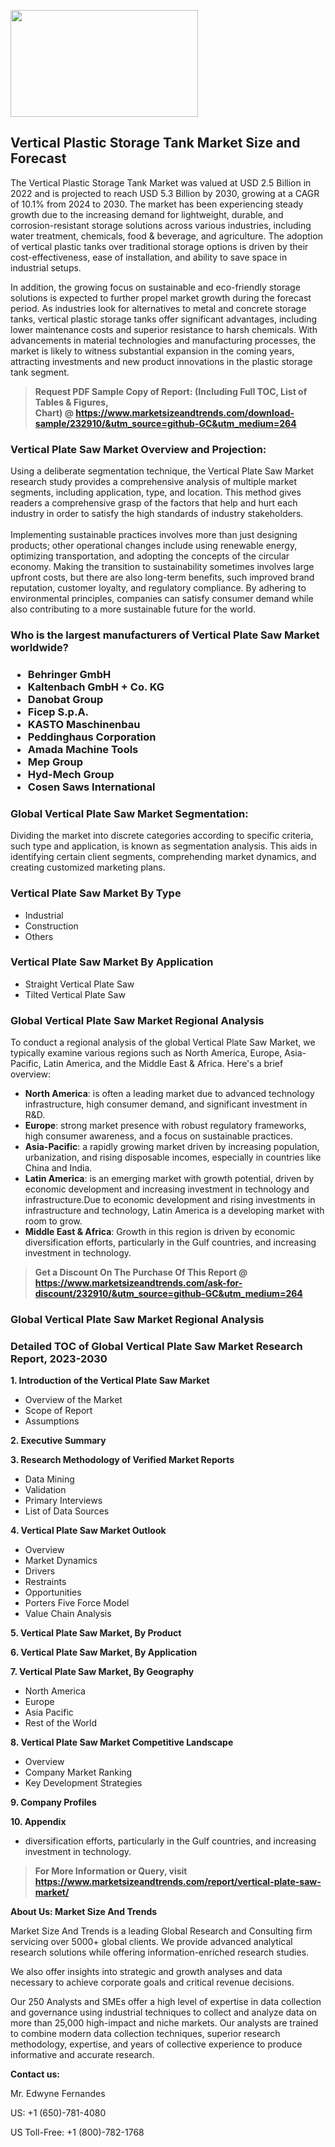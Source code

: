 <p><img class="alignnone size-medium wp-image-20088" src="https://ffe5etoiles.com/wp-content/uploads/2024/12/MST1-300x171.png" alt="" width="300" height="171" /></p><h2>Vertical Plastic Storage Tank Market Size and Forecast</h2><p>The Vertical Plastic Storage Tank Market was valued at USD 2.5 Billion in 2022 and is projected to reach USD 5.3 Billion by 2030, growing at a CAGR of 10.1% from 2024 to 2030. The market has been experiencing steady growth due to the increasing demand for lightweight, durable, and corrosion-resistant storage solutions across various industries, including water treatment, chemicals, food & beverage, and agriculture. The adoption of vertical plastic tanks over traditional storage options is driven by their cost-effectiveness, ease of installation, and ability to save space in industrial setups.</p><p>In addition, the growing focus on sustainable and eco-friendly storage solutions is expected to further propel market growth during the forecast period. As industries look for alternatives to metal and concrete storage tanks, vertical plastic storage tanks offer significant advantages, including lower maintenance costs and superior resistance to harsh chemicals. With advancements in material technologies and manufacturing processes, the market is likely to witness substantial expansion in the coming years, attracting investments and new product innovations in the plastic storage tank segment.</p></p><blockquote id="" class=""><strong>Request PDF Sample Copy of Report: (Including Full TOC, List of Tables &amp; Figures, Chart)&nbsp;@&nbsp;<strong><a href="https://www.marketsizeandtrends.com/download-sample/232910/&utm_source=github-GC&utm_medium=264" target="_blank">https://www.marketsizeandtrends.com/download-sample/232910/&utm_source=github-GC&utm_medium=264</a></strong></strong></blockquote><h3 id="" class="">Vertical Plate Saw Market&nbsp;Overview and Projection:</h3><p id="" class="">Using a deliberate segmentation technique, the Vertical Plate Saw Market research study provides a comprehensive analysis of multiple market segments, including application, type, and location. This method gives readers a comprehensive grasp of the factors that help and hurt each industry in order to satisfy the high standards of industry stakeholders. <br /> <br />Implementing sustainable practices involves more than just designing products; other operational changes include using renewable energy, optimizing transportation, and adopting the concepts of the circular economy. Making the transition to sustainability sometimes involves large upfront costs, but there are also long-term benefits, such improved brand reputation, customer loyalty, and regulatory compliance. By adhering to environmental principles, companies can satisfy consumer demand while also contributing to a more sustainable future for the world.</p><h3 id="" class="">Who is the largest manufacturers of&nbsp;Vertical Plate Saw Market worldwide?</h3><h3 class=""><p><ul><li>Behringer GmbH </li><li> Kaltenbach GmbH + Co. KG </li><li> Danobat Group </li><li> Ficep S.p.A. </li><li> KASTO Maschinenbau </li><li> Peddinghaus Corporation </li><li> Amada Machine Tools </li><li> Mep Group </li><li> Hyd-Mech Group </li><li> Cosen Saws International</li></ul></p></h3><h3 id="" class="">Global&nbsp;Vertical Plate Saw Market Segmentation:</h3><p id="" class="">Dividing the market into discrete categories according to specific criteria, such type and application, is known as segmentation analysis. This aids in identifying certain client segments, comprehending market dynamics, and creating customized marketing plans.</p><h3 id="" class="">Vertical Plate Saw Market&nbsp;By Type</h3><p><p><ul><li>Industrial</li><li> Construction</li><li> Others</p></li></ul></p></p><h3 id="" class="">Vertical Plate Saw Market&nbsp;By Application</h3><p class=""><p><ul><li>Straight Vertical Plate Saw</li><li> Tilted Vertical Plate Saw</li></ul></p></p><h3 id="" class="">Global Vertical Plate Saw Market Regional Analysis</h3><p id="" class="">To conduct a regional analysis of the global Vertical Plate Saw Market, we typically examine various regions such as North America, Europe, Asia-Pacific, Latin America, and the Middle East &amp; Africa. Here's a brief overview:</p><ul><li><strong>North America</strong>: is often a leading market due to advanced technology infrastructure, high consumer demand, and significant investment in R&amp;D.</li><li><strong>Europe</strong>: strong market presence with robust regulatory frameworks, high consumer awareness, and a focus on sustainable practices.</li><li><strong>Asia-Pacific</strong>: a rapidly growing market driven by increasing population, urbanization, and rising disposable incomes, especially in countries like China and India.</li><li><strong>Latin America</strong>: is an emerging market with growth potential, driven by economic development and increasing investment in technology and infrastructure.Due to economic development and rising investments in infrastructure and technology, Latin America is a developing market with room to grow.</li><li><strong>Middle East &amp; Africa</strong>: Growth in this region is driven by economic diversification efforts, particularly in the Gulf countries, and increasing investment in technology.</li></ul><blockquote id="" class=""><strong>Get a Discount On The Purchase Of This Report @ <strong><a href="https://www.marketsizeandtrends.com/ask-for-discount/232910/&utm_source=github-GC&utm_medium=264" target="_blank">https://www.marketsizeandtrends.com/ask-for-discount/232910/&utm_source=github-GC&utm_medium=264</a></strong></strong></blockquote><h3 id="" class="">Global Vertical Plate Saw Market Regional Analysis</h3><h3 id="" class="">Detailed TOC of Global Vertical Plate Saw Market Research Report, 2023-2030</h3><p id="" class=""><strong>1. Introduction of the Vertical Plate Saw Market</strong></p><ul><li>Overview of the Market</li><li>Scope of Report</li><li>Assumptions</li></ul><p id="" class=""><strong>2. Executive Summary</strong></p><p id="" class=""><strong>3. Research Methodology of Verified Market Reports</strong></p><ul><li>Data Mining</li><li>Validation</li><li>Primary Interviews</li><li>List of Data Sources</li></ul><p id="" class=""><strong>4. Vertical Plate Saw Market Outlook</strong></p><ul><li>Overview</li><li>Market Dynamics</li><li>Drivers</li><li>Restraints</li><li>Opportunities</li><li>Porters Five Force Model</li><li>Value Chain Analysis</li></ul><p id="" class=""><strong>5. Vertical Plate Saw Market, By Product</strong></p><p id="" class=""><strong>6. Vertical Plate Saw Market, By Application</strong></p><p id="" class=""><strong>7. Vertical Plate Saw Market, By Geography</strong></p><ul><li>North America</li><li>Europe</li><li>Asia Pacific</li><li>Rest of the World</li></ul><p id="" class=""><strong>8. Vertical Plate Saw Market Competitive Landscape</strong></p><ul><li>Overview</li><li>Company Market Ranking</li><li>Key Development Strategies</li></ul><p id="" class=""><strong>9. Company Profiles</strong></p><p id="" class=""><strong>10. Appendix</strong></p><ul><li>diversification efforts, particularly in the Gulf countries, and increasing investment in technology.</li></ul><blockquote id="" class=""><strong>For More Information or Query, visit <strong><strong><a href="https://www.marketsizeandtrends.com/report/vertical-plate-saw-market/" target="_blank">https://www.marketsizeandtrends.com/report/vertical-plate-saw-market/</a></strong></strong></strong></blockquote><p id="" class=""><strong>About Us: Market Size And Trends</strong></p><p id="" class="">Market Size And Trends is a leading Global Research and Consulting firm servicing over 5000+ global clients. We provide advanced analytical research solutions while offering information-enriched research studies.</p><p id="" class="">We also offer insights into strategic and growth analyses and data necessary to achieve corporate goals and critical revenue decisions.</p><p id="" class="">Our 250 Analysts and SMEs offer a high level of expertise in data collection and governance using industrial techniques to collect and analyze data on more than 25,000 high-impact and niche markets. Our analysts are trained to combine modern data collection techniques, superior research methodology, expertise, and years of collective experience to produce informative and accurate research.</p><p id="" class=""><strong>Contact us:</strong></p><p id="" class="">Mr. Edwyne Fernandes</p><p id="" class="">US: +1 (650)-781-4080</p><p id="" class="">US Toll-Free: +1 (800)-782-1768</p>
